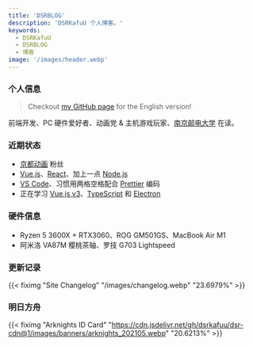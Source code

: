 ```yaml
---
title: 'DSRBLOG'
description: 'DSRKafuU 个人博客。'
keywords:
  - DSRKafuU
  - DSRBLOG
  - 博客
image: '/images/header.webp'
---
```


### 个人信息

> Checkout [my GitHub page](https://github.com/dsrkafuu) for the English version!

前端开发、PC 硬件爱好者、动画党 & 主机游戏玩家、[南京邮电大学](https://www.njupt.edu.cn) 在读。

### 近期状态

- [京都动画](https://www.kyotoanimation.co.jp) 粉丝
- [Vue.js](https://vuejs.org)、[React](https://reactjs.org)、加上一点 [Node.js](https://nodejs.org)
- [VS Code](https://code.visualstudio.com)、习惯用两格空格配合 [Prettier](https://prettier.io) 编码
- 正在学习 [Vue.js v3](https://v3.vuejs.org)、[TypeScript](https://www.typescriptlang.org) 和 [Electron](https://www.electronjs.org)

### 硬件信息

- Ryzen 5 3600X + RTX3060、ROG GM501GS、MacBook Air M1
- 阿米洛 VA87M 樱桃茶轴、罗技 G703 Lightspeed

### 更新记录

{{< fiximg "Site Changelog" "/images/changelog.webp" "23.6979%" >}}

### 明日方舟

{{< fiximg "Arknights ID Card" "https://cdn.jsdelivr.net/gh/dsrkafuu/dsr-cdn@1/images/banners/arknights_202105.webp" "20.6213%" >}}
